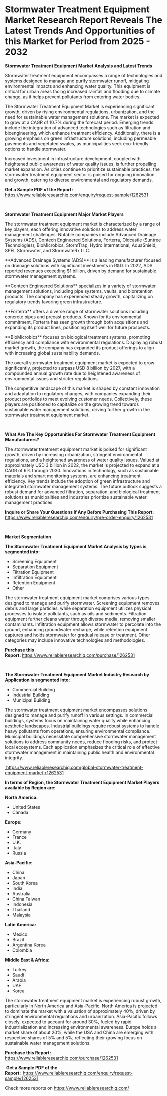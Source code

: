 <p><h1>Stormwater Treatment Equipment Market Research Report Reveals The Latest Trends And Opportunities of this Market for Period from 2025 - 2032</h1></p><p><strong>Stormwater Treatment Equipment Market Analysis and Latest Trends</strong></p>
<p><p>Stormwater treatment equipment encompasses a range of technologies and systems designed to manage and purify stormwater runoff, mitigating environmental impacts and enhancing water quality. This equipment is critical for urban areas facing increased rainfall and flooding due to climate change, as it helps prevent pollutants from entering water bodies.</p><p>The Stormwater Treatment Equipment Market is experiencing significant growth, driven by rising environmental regulations, urbanization, and the need for sustainable water management solutions. The market is expected to grow at a CAGR of 10.7% during the forecast period. Emerging trends include the integration of advanced technologies such as filtration and bioengineering, which enhance treatment efficiency. Additionally, there is a growing emphasis on green infrastructure solutions, including permeable pavements and vegetated swales, as municipalities seek eco-friendly options to handle stormwater.</p><p>Increased investment in infrastructure development, coupled with heightened public awareness of water quality issues, is further propelling market expansion. As cities continue to prioritize sustainable practices, the stormwater treatment equipment sector is poised for ongoing innovation and growth, catering to diverse environmental and regulatory demands.</p></p>
<p><strong>Get a Sample PDF of the Report:&nbsp;</strong> <a href="https://www.reliableresearchiq.com/enquiry/request-sample/1262531?utm_campaign=2295&utm_medium=2&utm_source=Github&utm_content=ia&utm_term=27022025&utm_id=stormwater-treatment-equipment">https://www.reliableresearchiq.com/enquiry/request-sample/1262531</a></p>
<p>&nbsp;</p>
<p><strong>Stormwater Treatment Equipment Major Market Players</strong></p>
<p><p>The stormwater treatment equipment market is characterized by a range of key players, each offering innovative solutions to address water management challenges. Notable companies include Advanced Drainage Systems (ADS), Contech Engineered Solutions, Forterra, Oldcastle (Suntree Technologies), BioMicrobics, StormTrap, Hydro International, AquaShield, SPEL Stormwater, and StormwateRx LLC.</p><p>**Advanced Drainage Systems (ADS)** is a leading manufacturer focused on drainage solutions with significant investments in R&D. In 2022, ADS reported revenues exceeding $1 billion, driven by demand for sustainable stormwater management systems.</p><p>**Contech Engineered Solutions** specializes in a variety of stormwater management solutions, including pipe systems, vaults, and bioretention products. The company has experienced steady growth, capitalizing on regulatory trends favoring green infrastructure.</p><p>**Forterra** offers a diverse range of stormwater solutions including concrete pipes and precast products. Known for its environmental commitment, Forterra has seen growth through both acquisitions and expanding its product lines, positioning itself well for future prospects.</p><p>**BioMicrobics** focuses on biological treatment systems, promoting efficiency and compliance with environmental regulations. Displaying robust market growth, the company has expanded its product offerings to align with increasing global sustainability demands.</p><p>The overall stormwater treatment equipment market is expected to grow significantly, projected to surpass USD 8 billion by 2027, with a compounded annual growth rate due to heightened awareness of environmental issues and stricter regulations.</p><p>The competitive landscape of this market is shaped by constant innovation and adaptation to regulatory changes, with companies expanding their product portfolios to meet evolving customer needs. Collectively, these players are positioned to capitalize on the growing trend towards sustainable water management solutions, driving further growth in the stormwater treatment equipment market.</p></p>
<p>&nbsp;</p>
<p><strong>What Are The Key Opportunities For Stormwater Treatment Equipment Manufacturers?</strong></p>
<p><p>The stormwater treatment equipment market is poised for significant growth, driven by increasing urbanization, stringent environmental regulations, and a heightened awareness of water quality issues. Valued at approximately USD 3 billion in 2022, the market is projected to expand at a CAGR of 6% through 2030. Innovations in technology, such as sustainable materials and smart monitoring systems, are enhancing treatment efficiency. Key trends include the adoption of green infrastructure and integrated stormwater management systems. The future outlook suggests a robust demand for advanced filtration, separation, and biological treatment solutions as municipalities and industries prioritize sustainable water management practices.</p></p>
<p><strong>Inquire or Share Your Questions If Any Before Purchasing This Report:</strong> <a href="https://www.reliableresearchiq.com/enquiry/pre-order-enquiry/1262531?utm_campaign=2295&utm_medium=2&utm_source=Github&utm_content=ia&utm_term=27022025&utm_id=stormwater-treatment-equipment">https://www.reliableresearchiq.com/enquiry/pre-order-enquiry/1262531</a></p>
<p>&nbsp;</p>
<p><strong>Market Segmentation</strong></p>
<p><strong>The Stormwater Treatment Equipment Market Analysis by types is segmented into:</strong></p>
<p><ul><li>Screening Equipment</li><li>Separation Equipment</li><li>Filtration Equipment</li><li>Infiltration Equipment</li><li>Retention Equipment</li><li>Other</li></ul></p>
<p><p>The stormwater treatment equipment market comprises various types designed to manage and purify stormwater. Screening equipment removes debris and large particles, while separation equipment utilizes physical processes to isolate pollutants, such as oils and sediments. Filtration equipment further cleans water through diverse media, removing smaller contaminants. Infiltration equipment allows stormwater to percolate into the ground, enhancing groundwater recharge, while retention equipment captures and holds stormwater for gradual release or treatment. Other categories may include innovative technologies and methodologies.</p></p>
<p><strong>Purchase this Report:&nbsp;</strong><a href="https://www.reliableresearchiq.com/purchase/1262531?utm_campaign=2295&utm_medium=2&utm_source=Github&utm_content=ia&utm_term=27022025&utm_id=stormwater-treatment-equipment">https://www.reliableresearchiq.com/purchase/1262531</a></p>
<p>&nbsp;</p>
<p><strong>The Stormwater Treatment Equipment Market Industry Research by Application is segmented into:</strong></p>
<p><ul><li>Commercial Building</li><li>Industrial Building</li><li>Municipal Building</li></ul></p>
<p><p>The stormwater treatment equipment market encompasses solutions designed to manage and purify runoff in various settings. In commercial buildings, systems focus on maintaining water quality while enhancing aesthetic landscapes. Industrial buildings require robust systems to handle heavy pollutants from operations, ensuring environmental compliance. Municipal buildings necessitate comprehensive stormwater management solutions to address community needs, reduce flooding risks, and protect local ecosystems. Each application emphasizes the critical role of effective stormwater management in maintaining public health and environmental integrity.</p></p>
<p><a href="https://www.reliableresearchiq.com/global-stormwater-treatment-equipment-market-r1262531?utm_campaign=2295&utm_medium=2&utm_source=Github&utm_content=ia&utm_term=27022025&utm_id=stormwater-treatment-equipment">&nbsp;https://www.reliableresearchiq.com/global-stormwater-treatment-equipment-market-r1262531</a></p>
<p><strong>In terms of Region, the Stormwater Treatment Equipment Market Players available by Region are:</strong></p>
<p>
    <p> <strong> North America: </strong>
        <ul>
            <li>United States</li>
            <li>Canada</li>
        </ul>
        </p> 
    <p> <strong> Europe: </strong>
        <ul>
            <li>Germany</li>
            <li>France</li>
            <li>U.K.</li>
            <li>Italy</li>
            <li>Russia</li>
        </ul>
        </p> 
    <p> <strong> Asia-Pacific: </strong>
        <ul>
            <li>China</li>
            <li>Japan</li>
            <li>South Korea</li>
            <li>India</li>
            <li>Australia</li>
            <li>China Taiwan</li>
            <li>Indonesia</li>
            <li>Thailand</li>
            <li>Malaysia</li>
        </ul>
        </p> 
    <p> <strong> Latin America: </strong>
        <ul>
            <li>Mexico</li>
            <li>Brazil</li>
            <li>Argentina Korea</li>
            <li>Colombia</li>
        </ul>
        </p> 
    <p> <strong> Middle East & Africa: </strong>
        <ul>
            <li>Turkey</li>
            <li>Saudi</li>
            <li>Arabia</li>
            <li>UAE</li>
            <li>Korea</li>
        </ul>
    </p>
    </p>
<p><p>The stormwater treatment equipment market is experiencing robust growth, particularly in North America and Asia-Pacific. North America is projected to dominate the market with a valuation of approximately 40%, driven by stringent environmental regulations and urbanization. Asia-Pacific follows closely, expected to account for around 30%, fueled by rapid industrialization and increasing environmental awareness. Europe holds a market share of about 20%, while the USA and China are emerging with respective shares of 5% and 5%, reflecting their growing focus on sustainable water management solutions.</p></p>
<p><strong>Purchase this Report: </strong><a href="https://www.reliableresearchiq.com/purchase/1262531?utm_campaign=2295&utm_medium=2&utm_source=Github&utm_content=ia&utm_term=27022025&utm_id=stormwater-treatment-equipment">https://www.reliableresearchiq.com/purchase/1262531</a></p>
<p>&nbsp;<strong>Get a Sample PDF of the Report:&nbsp;&nbsp;</strong><a href="https://www.reliableresearchiq.com/enquiry/request-sample/1262531?utm_campaign=2295&utm_medium=2&utm_source=Github&utm_content=ia&utm_term=27022025&utm_id=stormwater-treatment-equipment">https://www.reliableresearchiq.com/enquiry/request-sample/1262531</a></p>
<p><strong></strong></p>
<p>Check more reports on <a href="https://www.reliableresearchiq.com/?utm_campaign=2295&utm_medium=2&utm_source=Github&utm_content=ia&utm_term=27022025&utm_id=stormwater-treatment-equipment">https://www.reliableresearchiq.com/</a></p>